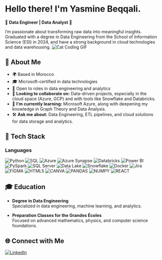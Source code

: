  # Hello there! I'm Yasmine Beqqali.
🚩 **Data Engineer | Data Analyst** 🚩

I’m passionate about transforming raw data into meaningful insights. Graduated with a degree in Data Engineering  from the School of Information Science (ESI) in 2024, and have a strong background in cloud technologies and data warehousing.
![Cat Coding GIF](https://media.giphy.com/media/3oKIPnAiaMCws8nOsE/giphy.gif)

## 🚀 About Me
- 🌍 Based in Morocco
- 🎓 Microsoft-certified in data technologies
- 💼 Open to roles in data engineering and analytics
- 🤝 **Looking to collaborate on:** Data-driven projects, especially in the cloud space (Azure, GCP) and with tools like Snowflake and Databricks.
-  🌱 **I'm currently learning:** Microsoft Azure, along with deepening my knowledge in Graph Theory and Data Analysis.
-  🛠️ **Ask me about:** Data Engineering, ETL pipelines, and cloud solutions for data storage and analytics.


## 🌟 Tech Stack
### Languages
![Python](https://img.shields.io/badge/Python-%233776AB.svg?style=for-the-badge&logo=python&logoColor=yellow)
![SQL](https://img.shields.io/badge/SQL-%2300f.svg?style=for-the-badge&logo=sql&logoColor=white)
![Azure](https://img.shields.io/badge/Microsoft_Azure-%230072C6.svg?style=for-the-badge&logo=microsoft-azure&logoColor=white)
![Azure Synapse](https://img.shields.io/badge/Azure%20Synapse-0078D4?style=for-the-badge&logo=microsoft&logoColor=white)
![Databricks](https://img.shields.io/badge/Databricks-%23FF3621.svg?style=for-the-badge&logo=databricks&logoColor=white)
![Power BI](https://img.shields.io/badge/Power%20BI-%23F2C811.svg?style=for-the-badge&logo=powerbi&logoColor=black)
![PySpark](https://img.shields.io/badge/PySpark-%23E25A1C.svg?style=for-the-badge&logo=apache-spark&logoColor=white)
![SQL Server](https://img.shields.io/badge/SQL%20Server-%23CC2927.svg?style=for-the-badge&logo=microsoft-sql-server&logoColor=white)
![Data Lake](https://img.shields.io/badge/Azure%20Data%20Lake-%230078D4.svg?style=for-the-badge&logo=microsoft-azure&logoColor=white)
![Snowflake](https://img.shields.io/badge/Snowflake-%23FFFDFF.svg?style=for-the-badge&logo=snowflake&logoColor=#29B5E8)
![Docker](https://img.shields.io/badge/Docker-%23FFFDFF.svg?style=for-the-badge&logo=Docker&logoColor=#29B5E8)
![Jira](https://img.shields.io/badge/Jira-%23FFFDFF.svg?style=for-the-badge&logo=Jira&logoColor=blue)
![FIGMA](https://img.shields.io/badge/Figma-%23FFFDFF.svg?style=for-the-badge&logo=Figma&logoColor=Purple)
![HTML5](https://img.shields.io/badge/HTML5-%23FFFDFF.svg?style=for-the-badge&logo=HTML5&logoColor=red)
![CANVA](https://img.shields.io/badge/CANVA-%23FFFDFF.svg?style=for-the-badge&logo=CANVA&logoColor=Blue)
![PANDAS](https://img.shields.io/badge/PANDAS-%23FFFDFF.svg?style=for-the-badge&logo=PANDAS&logoColor=blue)
![NUMPY](https://img.shields.io/badge/NUMPY-%23FFFDFF.svg?style=for-the-badge&logo=NUMPY&logoColor=green)
![REACT](https://img.shields.io/badge/REACT-%23FFFDFF.svg?style=for-the-badge&logo=REACT&logoColor=blue)

## 🎓 Education

- **Degree in Data Engineering**  
  Specialized in data engineering, machine learning, and analytics.

- **Preparation Classes for the Grandes Écoles**  
  Focused on advanced mathematics, physics, and computer science foundations.


## 🌐 Connect with Me
[![LinkedIn](https://img.shields.io/badge/LinkedIn-%230077B5.svg?style=for-the-badge&logo=linkedin&logoColor=white)](https://www.linkedin.com/in/yasmine-beqqali/)


